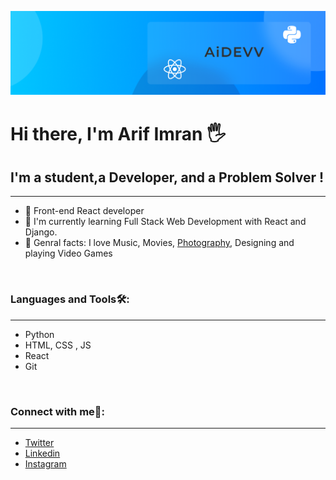 ![cover pic](https://github.com/arifimran5/arifimran5/blob/master/githubProfile2.png)
# Hi there, I'm Arif Imran 🖐

## I'm a student,a Developer, and a Problem Solver !
<hr />

- 🍟 Front-end React developer
- 🌳 I'm currently learning Full Stack Web Development with React and Django.
- 🍗 Genral facts: I love Music, Movies, [Photography](https://www.instagram.com/roamrom_/), Designing and playing Video Games

<br />

### Languages and Tools🛠:
<hr />

- Python
- HTML, CSS , JS
- React
- Git

<br />




### Connect with me📲:
<hr />

- [Twitter](https://twitter.com/aidevv_in)
- [Linkedin](https://www.linkedin.com/in/arifimran5/)
- [Instagram](https://www.instagram.com/roamrom_/)

<br />
